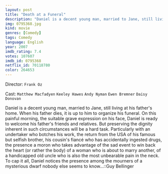 ```yaml
---
layout: post
title: "Death at a Funeral"
description: "Daniel is a decent young man, married to Jane, still living at his father's home. When his father dies, it is up to him to organize his funeral. On this painful morning, the suitable grave expression on his face, Daniel is ready to welcome his father's friends and relatives. But preserving the dignity inherent in such circumstances will be a hard task. Particularly with an undertaker who botches his work, the return from the USA of his famous but selfish brother, his cousin's fiancé who has .."
img: 0795368.jpg
kind: movie
genres: [Comedy]
tags: Comedy 
language: English
year: 2007
imdb_rating: 7.4
votes: 107607
imdb_id: 0795368
netflix_id: 70118780
color: 264653
---
```

Director: `Frank Oz`  

Cast: `Matthew Macfadyen` `Keeley Hawes` `Andy Nyman` `Ewen Bremner` `Daisy Donovan` 

Daniel is a decent young man, married to Jane, still living at his father's home. When his father dies, it is up to him to organize his funeral. On this painful morning, the suitable grave expression on his face, Daniel is ready to welcome his father's friends and relatives. But preserving the dignity inherent in such circumstances will be a hard task. Particularly with an undertaker who botches his work, the return from the USA of his famous but selfish brother, his cousin's fiancé who has accidentally ingested drugs, the presence a moron who takes advantage of the sad event to win back the heart (or rather the body) of a woman who is about to marry another, of a handicapped old uncle who is also the most unbearable pain in the neck. To cap it all, Daniel notices the presence among the mourners of a mysterious dwarf nobody else seems to know...::Guy Bellinger